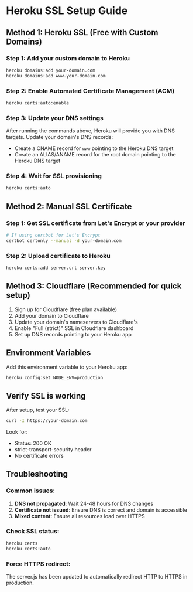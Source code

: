 # Heroku SSL Setup Guide

## Method 1: Heroku SSL (Free with Custom Domains)

### Step 1: Add your custom domain to Heroku
```bash
heroku domains:add your-domain.com
heroku domains:add www.your-domain.com
```

### Step 2: Enable Automated Certificate Management (ACM)
```bash
heroku certs:auto:enable
```

### Step 3: Update your DNS settings
After running the commands above, Heroku will provide you with DNS targets. Update your domain's DNS records:

- Create a CNAME record for `www` pointing to the Heroku DNS target
- Create an ALIAS/ANAME record for the root domain pointing to the Heroku DNS target

### Step 4: Wait for SSL provisioning
```bash
heroku certs:auto
```

## Method 2: Manual SSL Certificate

### Step 1: Get SSL certificate from Let's Encrypt or your provider
```bash
# If using certbot for Let's Encrypt
certbot certonly --manual -d your-domain.com
```

### Step 2: Upload certificate to Heroku
```bash
heroku certs:add server.crt server.key
```

## Method 3: Cloudflare (Recommended for quick setup)

1. Sign up for Cloudflare (free plan available)
2. Add your domain to Cloudflare
3. Update your domain's nameservers to Cloudflare's
4. Enable "Full (strict)" SSL in Cloudflare dashboard
5. Set up DNS records pointing to your Heroku app

## Environment Variables

Add this environment variable to your Heroku app:
```bash
heroku config:set NODE_ENV=production
```

## Verify SSL is working

After setup, test your SSL:
```bash
curl -I https://your-domain.com
```

Look for:
- Status: 200 OK
- strict-transport-security header
- No certificate errors

## Troubleshooting

### Common issues:
1. **DNS not propagated**: Wait 24-48 hours for DNS changes
2. **Certificate not issued**: Ensure DNS is correct and domain is accessible
3. **Mixed content**: Ensure all resources load over HTTPS

### Check SSL status:
```bash
heroku certs
heroku certs:auto
```

### Force HTTPS redirect:
The server.js has been updated to automatically redirect HTTP to HTTPS in production. 